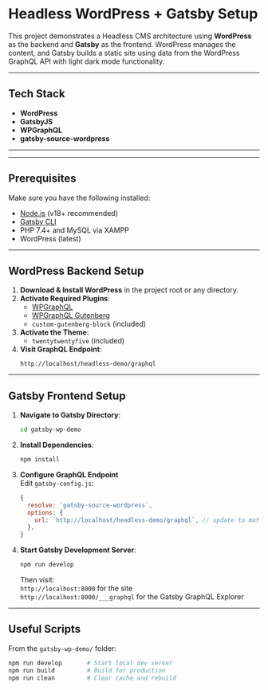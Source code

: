 # Headless WordPress + Gatsby Setup

This project demonstrates a Headless CMS architecture using **WordPress** as the backend and **Gatsby** as the frontend. WordPress manages the content, and Gatsby builds a static site using data from the WordPress GraphQL API with light dark mode functionality.

---

## Tech Stack

-   **WordPress**
-   **GatsbyJS**
-   **WPGraphQL**
-   **gatsby-source-wordpress**

---

---

## Prerequisites

Make sure you have the following installed:

-   [Node.js](https://nodejs.org/) (v18+ recommended)
-   [Gatsby CLI](https://www.gatsbyjs.com/docs/reference/gatsby-cli/)
-   PHP 7.4+ and MySQL via XAMPP
-   WordPress (latest)

---

## WordPress Backend Setup

1. **Download & Install WordPress** in the project root or any directory.
2. **Activate Required Plugins**:
    - [WPGraphQL](https://github.com/wp-graphql/wp-graphql)
    - [WPGraphQL Gutenberg](https://github.com/wp-graphql/wp-graphql-gutenberg)
    - `custom-gutenberg-block` (included)
3. **Activate the Theme**:
    - `twentytwentyfive` (included)
4. **Visit GraphQL Endpoint**:
    ```
    http://localhost/headless-demo/graphql
    ```

---

## Gatsby Frontend Setup

1. **Navigate to Gatsby Directory**:

    ```bash
    cd gatsby-wp-demo
    ```

2. **Install Dependencies**:

    ```bash
    npm install
    ```

3. **Configure GraphQL Endpoint**  
   Edit `gatsby-config.js`:

    ```js
    {
      resolve: `gatsby-source-wordpress`,
      options: {
        url: `http://localhost/headless-demo/graphql`, // update to match your WP install
      },
    }
    ```

4. **Start Gatsby Development Server**:

    ```bash
    npm run develop
    ```

    Then visit:  
    `http://localhost:8000` for the site  
    `http://localhost:8000/___graphql` for the Gatsby GraphQL Explorer

---

## Useful Scripts

From the `gatsby-wp-demo/` folder:

```bash
npm run develop       # Start local dev server
npm run build         # Build for production
npm run clean         # Clear cache and rebuild


```
